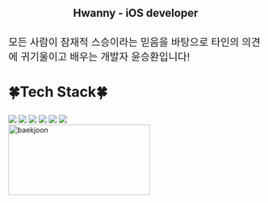 

<h2 align='center'> Hwanny - iOS developer </h2



<div style="display: flex; flex-direction: column; align-items: center;">
    <h3 style ="font-size : 1.5em; font-weight:700;">
    </h3>
    <p style ="font-size : 20px;">모든 사람이 잠재적 스승이라는 믿음을 바탕으로 타인의 의견에 귀기울이고 배우는 개발자 윤승환입니다!</p>
  
  <h3 style ="font-size : 2em; font-weight:700;">🍀Tech Stack🍀</h3>
    <div >
      <img src="https://img.shields.io/badge/swift-F05138?style=for-the-badge&logo=swift&logoColor=white">
      <img src="https://img.shields.io/badge/flutter-02569B?style=for-the-badge&logo=flutter&logoColor=white">
      <img src="https://img.shields.io/badge/javascript-F7DF1E?style=for-the-badge&logo=javascript&logoColor=white">
      <img src="https://img.shields.io/badge/python-3776AB?style=for-the-badge&logo=python%20IDE&logoColor=white">
      <img src="https://img.shields.io/badge/dart-0175C2?style=for-the-badge&logo=dart&logoColor=white">
      <img src="https://img.shields.io/badge/vuedotjs-4FC08D?style=for-the-badge&logo=vuedotjs&logoColor=white">
    </div>
  
  <div key="1">
    <img src=http://mazassumnida.wtf/api/v2/generate_badge?boj=asdryzx width="280" height="140" alt="baekjoon" />
  </div>
  
</div>
